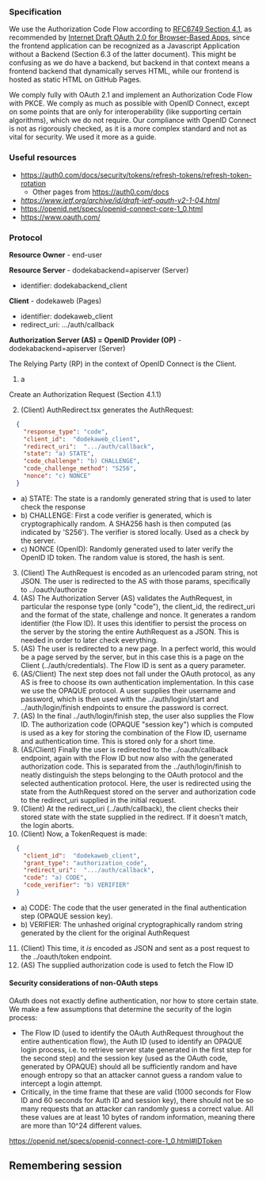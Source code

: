 
### Specification

We use the Authorization Code Flow according to [RFC6749 Section 4.1](https://datatracker.ietf.org/doc/html/rfc6749#section-4.1), as recommended by [Internet Draft OAuth 2.0 for Browser-Based Apps](https://datatracker.ietf.org/doc/html/draft-ietf-oauth-browser-based-apps), since the frontend application can be recognized as a Javascript Application without a Backend (Section 6.3 of the latter document). This might be confusing as we do have a backend, but backend in that context means a frontend backend that dynamically serves HTML, while our frontend is hosted as static HTML on GitHub Pages.

We comply fully with OAuth 2.1 and implement an Authorization Code Flow with PKCE. We comply as much as possible with OpenID Connect, except on some points that are only for interoperability (like supporting certain algorithms), which we do not require. Our compliance with OpenID Connect is not as rigorously checked, as it is a more complex standard and not as vital for security. We used it more as a guide.



### Useful resources

* https://auth0.com/docs/security/tokens/refresh-tokens/refresh-token-rotation
  * Other pages from https://auth0.com/docs
* _https://www.ietf.org/archive/id/draft-ietf-oauth-v2-1-04.html_
* https://openid.net/specs/openid-connect-core-1_0.html
* https://www.oauth.com/

### Protocol



**Resource Owner** - end-user

**Resource Server** - dodekabackend=apiserver (Server)
- identifier: dodekabackend_client

**Client** - dodekaweb (Pages)
- identifier: dodekaweb_client
- redirect_uri: .../auth/callback

**Authorization Server (AS) = OpenID Provider (OP)** - dodekabackend=apiserver (Server)

The Relying Party (RP) in the context of OpenID Connect is the Client.

1. a

Create an Authorization Request (Section 4.1.1)
  
2. (Client) AuthRedirect.tsx generates the AuthRequest:
```json
  {
    "response_type": "code",
    "client_id":  "dodekaweb_client",
    "redirect_uri":  ".../auth/callback",
    "state": "a) STATE",
    "code_challenge": "b) CHALLENGE",
    "code_challenge_method": "S256",
    "nonce": "c) NONCE"
  }
```
  * a) STATE: The state is a randomly generated string that is used to later check the response
  * b) CHALLENGE: First a code verifier is generated, which is cryptographically random. A SHA256 hash is then computed (as indicated by 'S256'). The verifier is stored locally. Used as a check by the server.
  * c) NONCE (OpenID): Randomly generated used to later verify the OpenID ID token. The random value is stored, the hash is sent. 
3. (Client) The AuthRequest is encoded as an urlencoded param string, not JSON. The user is redirected to the AS with those params, specifically to ../oauth/authorize
4. (AS) The Authorization Server (AS) validates the AuthRequest, in particular the response type (only "code"), the client_id, the redirect_uri and the format of the state, challenge and nonce. It generates a random identifier (the Flow ID). It uses this identifier to persist the process on the server by the storing the entire AuthRequest as a JSON. This is needed in order to later check everything.
5. (AS) The user is redirected to a new page. In a perfect world, this would be a page served by the server, but in this case this is a page on the Client (../auth/credentials). The Flow ID is sent as a query parameter.
6. (AS/Client) The next step does not fall under the OAuth protocol, as any AS is free to choose its own authentication implementation. In this case we use the OPAQUE protocol. A user supplies their username and password, which is then used with the ../auth/login/start and ../auth/login/finish endpoints to ensure the password is correct.
7. (AS) In the final ../auth/login/finish step, the user also supplies the Flow ID. The authorization code (OPAQUE "session key") which is computed is used as a key for storing the combination of the Flow ID, username and authentication time. This is stored only for a short time.
8. (AS/Client) Finally the user is redirected to the ../oauth/callback endpoint, again with the Flow ID but now also with the generated authorization code. This is separated from the ../auth/login/finish to neatly distinguish the steps belonging to the OAuth protocol and the selected authentication protocol. Here, the user is redirected using the state from the AuthRequest stored on the server and authorization code to the redirect_uri supplied in the initial request.
9. (Client) At the redirect_uri (../auth/callback), the client checks their stored state with the state supplied in the redirect. If it doesn't match, the login aborts.
10. (Client) Now, a TokenRequest is made:
```json
  {
    "client_id":  "dodekaweb_client",
    "grant_type": "authorization_code",
    "redirect_uri":  ".../auth/callback",
    "code": "a) CODE",
    "code_verifier": "b) VERIFIER"
  }
```
  * a) CODE: The code that the user generated in the final authentication step (OPAQUE session key).
  * b) VERIFIER: The unhashed original cryptographically random string generated by the client for the original AuthRequest
11. (Client) This time, it _is_ encoded as JSON and sent as a post request to the ../oauth/token endpoint.
12. (AS) The supplied authorization code is used to fetch the Flow ID

#### Security considerations of non-OAuth steps

OAuth does not exactly define authentication, nor how to store certain state. We make a few assumptions that determine the security of the login process:

* The Flow ID (used to identify the OAuth AuthRequest throughout the entire authentication flow), the Auth ID (used to identify an OPAQUE login process, i.e. to retrieve server state generated in the first step for the second step) and the session key (used as the OAuth code, generated by OPAQUE) should all be sufficiently random and have enough entropy so that an attacker cannot guess a random value to intercept a login attempt.
* Critically, in the time frame that these are valid (1000 seconds for Flow ID and 60 seconds for Auth ID and session key), there should not be so many requests that an attacker can randomly guess a correct value. All these values are at least 10 bytes of random information, meaning there are more than 10^24 different values.

https://openid.net/specs/openid-connect-core-1_0.html#IDToken


## Remembering session
